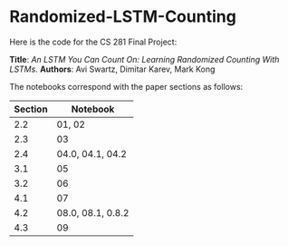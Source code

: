 # Randomized-LSTM-Counting
Here is the code for the CS 281 Final Project: 

**Title**: *An LSTM You Can Count On: Learning Randomized Counting With LSTMs.*
**Authors**: Avi Swartz, Dimitar Karev, Mark Kong

The notebooks correspond with the paper sections as follows:

|Section| Notebook |
|--|--|
| 2.2 | 01, 02 |
| 2.3| 03|
|2.4| 04.0, 04.1, 04.2|
|3.1| 05|
|3.2|06|
|4.1| 07|
|4.2|08.0, 08.1, 0.8.2|
|4.3|09|

